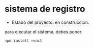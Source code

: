 <h1>sistema de registro</h1>

- Estado del proyecto: en construccion.

para ejecutar el sistema, debes poner:

```npm install react```
